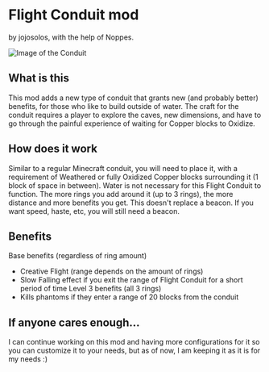# Flight Conduit mod
by jojosolos, with the help of Noppes.

![Image of the Conduit](https://i.imgur.com/2DPjt23.png)

## What is this
This mod adds a new type of conduit that grants new (and probably better) benefits, for those who like to build outside of water.
The craft for the conduit requires a player to explore the caves, new dimensions, and have to go through the painful experience of waiting for Copper blocks to Oxidize.

## How does it work
Similar to a regular Minecraft conduit, you will need to place it, with a requirement of Weathered or fully Oxidized Copper blocks surrounding it (1 block of space in between). Water is not necessary for this Flight Conduit to function.
The more rings you add around it (up to 3 rings), the more distance and more benefits you get.
This doesn't replace a beacon. If you want speed, haste, etc, you will still need a beacon.

## Benefits
Base benefits (regardless of ring amount)
- Creative Flight (range depends on the amount of rings)
- Slow Falling effect if you exit the range of Flight Conduit for a short period of time
Level 3 benefits (all 3 rings)
- Kills phantoms if they enter a range of 20 blocks from the conduit

## If anyone cares enough...
I can continue working on this mod and having more configurations for it so you can customize it to your needs, but as of now, I am keeping it as it is for my needs :) 
